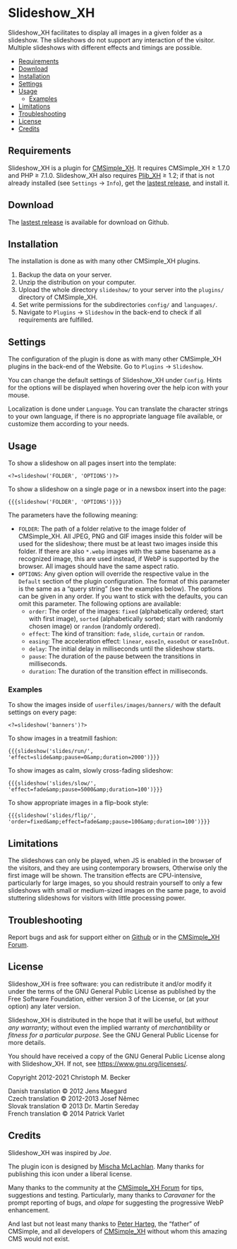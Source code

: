 # Slideshow\_XH

Slideshow\_XH facilitates to display all images
in a given folder as a slideshow.
The slideshows do not support any interaction of the visitor.
Multiple slideshows with different effects and timings are possible.

- [Requirements](#requirements)
- [Download](#download)
- [Installation](#installation)
- [Settings](#settings)
- [Usage](#usage)
  - [Examples](#examples)
- [Limitations](#limitations)
- [Troubleshooting](#troubleshooting)
- [License](#license)
- [Credits](#credits)

## Requirements

Slideshow_XH is a plugin for [CMSimple_XH](https://www.cmsimple-xh.org/).
It requires CMSimple_XH ≥ 1.7.0 and PHP ≥ 7.1.0.
Slideshow_XH also requires [Plib_XH](https://github.com/cmb69/plib_xh) ≥ 1.2;
if that is not already installed (see `Settings` → `Info`),
get the [lastest release](https://github.com/cmb69/plib_xh/releases/latest),
and install it.

## Download

The [lastest release](https://github.com/cmb69/slideshow_xh/releases/latest)
is available for download on Github.

## Installation

The installation is done as with many other CMSimple\_XH plugins.

1. Backup the data on your server.
1. Unzip the distribution on your computer.
1. Upload the whole directory `slideshow/` to your server
   into the `plugins/` directory of CMSimple\_XH.
1. Set write permissions for the subdirectories
   `config/` and `languages/`.
1. Navigate to `Plugins` → `Slideshow` in the back-end
   to check if all requirements are fulfilled.

## Settings

The configuration of the plugin is done as with many other CMSimple\_XH
plugins in the back-end of the Website.
Go to `Plugins` → `Slideshow`.

You can change the default settings of Slideshow\_XH under `Config`.
Hints for the options will be displayed
when hovering over the help icon with your mouse.

Localization is done under `Language`.
You can translate the character strings to your own language,
if there is no appropriate language file available,
or customize them according to your needs.

## Usage

To show a slideshow on all pages insert into the template:

    <?=slideshow('FOLDER', 'OPTIONS')?>

To show a slideshow on a single page or in a newsbox insert into the page:

    {{{slideshow('FOLDER', 'OPTIONS')}}}

The parameters have the following meaning:

- `FOLDER`:
  The path of a folder relative to the image folder of CMSimple_XH.
  All JPEG, PNG and GIF images inside this folder
  will be used for the slideshow;
  there must be at least two images inside this folder.
  If there are also `*.webp` images with the same basename as a recognized image,
  this are used instead, if WebP is supported by the browser.
  All images should have the same aspect ratio.
- `OPTIONS`:
  Any given option will override the respective value
  in the `Default` section of the plugin configuration.
  The format of this parameter is the same as a “query string”
  (see the examples below).
  The options can be given in any order.
  If you want to stick with the defaults,
  you can omit this parameter.
  The following options are available:
  - `order`:
    The order of the images:
    `fixed` (alphabetically ordered; start with first image),
    `sorted` (alphabetically sorted; start with randomly chosen image)
    or `random` (randomly ordered).
  - `effect`:
    The kind of transition: `fade`, `slide`, `curtain` or `random`.
  - `easing`:
    The acceleration effect: `linear`, `easeIn`, `easeOut` or `easeInOut`.
  - `delay`:
    The initial delay in milliseconds until the slideshow starts.
  - `pause`:
    The duration of the pause between the transitions in milliseconds.
  - `duration`:
    The duration of the transition effect in milliseconds.

### Examples

To show the images inside of `userfiles/images/banners/`
with the default settings on every page:

    <?=slideshow('banners')?>

To show images in a treatmill fashion:

    {{{slideshow('slides/run/', 'effect=slide&amp;pause=0&amp;duration=2000')}}}

To show images as calm, slowly cross-fading slideshow:

    {{{slideshow('slides/slow/', 'effect=fade&amp;pause=5000&amp;duration=100')}}}

To show appropriate images in a flip-book style:

    {{{slideshow('slides/flip/', 'order=fixed&amp;effect=fade&amp;pause=100&amp;duration=100')}}}

## Limitations

The slideshows can only be played,
when JS is enabled in the browser of the visitors,
and they are using contemporary browsers,
Otherwise only the first image will be shown.
The transition effects are CPU-intensive,
particularly for large images,
so you should restrain yourself to only a few slideshows
with small or medium-sized images on the same page,
to avoid stuttering slideshows for visitors with little processing power.

## Troubleshooting

Report bugs and ask for support either on
[Github](https://github.com/cmb69/slideshow_xh/issues)
or in the [CMSimple\_XH Forum](https://cmsimpleforum.com/).

## License

Slideshow\_XH is free software: you can redistribute it and/or modify
it under the terms of the GNU General Public License as published by
the Free Software Foundation, either version 3 of the License, or
(at your option) any later version.

Slideshow\_XH is distributed in the hope that it will be useful,
but *without any warranty*; without even the implied warranty of
*merchantibility* or *fitness for a particular purpose*. See the
GNU General Public License for more details.

You should have received a copy of the GNU General Public License
along with Slideshow\_XH.  If not, see <https://www.gnu.org/licenses/>.

Copyright 2012-2021 Christoph M. Becker

Danish translation © 2012 Jens Maegard  
Czech translation © 2012-2013 Josef Němec  
Slovak translation © 2013 Dr. Martin Sereday  
French translation © 2014 Patrick Varlet

## Credits

Slideshow\_XH was inspired by *Joe*.

The plugin icon is designed by [Mischa McLachlan](https://twitter.com/Zyote).
Many thanks for publishing this icon under a liberal license.

Many thanks to the community at the 
[CMSimple\_XH Forum](https://www.cmsimpleforum.com/)
for tips, suggestions and testing.
Particularly, many thanks to *Caravaner* for the prompt reporting of bugs,
and *olape* for suggesting the progressive WebP enhancement.

And last but not least many thanks to
[Peter Harteg](https://www.harteg.dk/), the “father” of CMSimple,
and all developers of [CMSimple\_XH](https://www.cmsimple-xh.org/)
without whom this amazing CMS would not exist.
